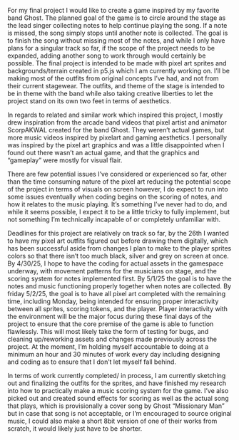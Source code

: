 For my final project I would like to create a game inspired by my favorite band Ghost. The planned goal of the game is to circle around the stage as the lead singer collecting notes to help continue playing the song. If a note is missed, the song simply stops until another note is collected. The goal is to finish the song without missing most of the notes, and while I only have plans for a singular track so far, if the scope of the project needs to be expanded, adding another song to work through would certainly be possible. The final project is intended to be made with pixel art sprites and backgrounds/terrain created in p5.js which I am currently working on.  I’ll be making most of the outfits from original concepts I’ve had, and not from their current stagewear. The outfits, and theme of the stage is intended to be in theme with the band while also taking creative liberties to let the project stand on its own two feet in terms of aesthetics.

In regards to related and similar work which inspired this project, I mostly drew inspiration from the arcade band videos that pixel artist and animator ScorpAKWAL created for the band Ghost. They weren’t actual games, but more music videos inspired by pixelart and gaming aesthetics. I personally was inspired by the pixel art graphics and was a little disappointed when I found out there wasn’t an actual game, and that the graphics and “gameplay”  were mostly for visual flair.

There are few potential issues I’ve considered or experienced so far, other than the time consuming nature of the pixel art reducing the potential  scope of the project in terms of visuals on screen however, I do expect to run into some issues eventually when coding begins on the scoring of notes, and how it relates to the music playing. It’s something I’ve never had to do, and while it seems possible, I expect it to be a little tricky to fully implement, but not something I’m technically incapable of or completely unfamiliar with.


Deadlines for this project are relatively on track so far, by the 26th I wanted to have my pixel art outfits figured out before drawing them digitally, which has been successful aside from changes I plan to make to the player sprites colors so that there isn’t too much black, silver and grey on screen at once. By 4/30/25, I hope to have the coding for actual assets in the gamespace underway, with movement patterns for the musicians on stage, and the scoring system for notes implemented first. By 5/1/25 the goal is to have the notes and music functioning properly together when notes are collected. By friday 5/2/25, the goal is to have all pixel art completed with the remaining time, including  Monday, being intended for ensuring proper interactivity between all sprites, scoring tokens, and the player. Player interactivity with the environment will be the major focus during these final days of the project to ensure that the core premise of the game is able to function flawlessly. This will most likely take the form of testing for bugs, and cleaning up/reworking assets and changes made previously across the project. At the moment, I’m holding myself accountable to doing at a minimum an hour and 30 minutes of work every day including designing and coding as to ensure that I don’t let myself fall behind. 

In terms of work currently completed/ in process, I am currently sketching out and finalizing the outfits for the sprites, and have finished my research into how to practically make a music scoring system for the game. I’ve also picked out and created sound effects for scoring as well as the actual song that plays, which is provisionally a cover song by Ghost “Missionary Man” but in case that song is not acceptable, or I’m encouraged to source original music, I could also make a short 8bit version of one of their works from scratch, it would likely just have to be shorter.

